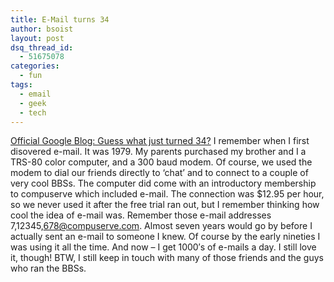 ```yaml
---
title: E-Mail turns 34
author: bsoist
layout: post
dsq_thread_id:
  - 51675078
categories:
  - fun
tags:
  - email
  - geek
  - tech
---
```

[Official Google Blog: Guess what just turned 34?][1] I remember when I first disovered e-mail. It was 1979. My parents purchased my brother and I a TRS-80 color computer, and a 300 baud modem. Of course, we used the modem to dial our friends directly to &#8216;chat&#8217; and to connect to a couple of very cool BBSs. The computer did come with an introductory membership to compuserve which included e-mail. The connection was $12.95 per hour, so we never used it after the free trial ran out, but I remember thinking how cool the idea of e-mail was. Remember those e-mail addresses 7,12345,678@compuserve.com. Almost seven years would go by before I actually sent an e-mail to someone I knew. Of course by the early nineties I was using it all the time. And now &#8211; I get 1000&#8242;s of e-mails a day. I still love it, though! BTW, I still keep in touch with many of those friends and the guys who ran the BBSs.

 [1]: http://googleblog.blogspot.com/2005/10/guess-what-just-turned-34.html
